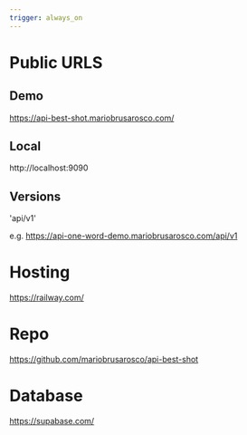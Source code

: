 ```yaml
---
trigger: always_on
---
```


# Public URLS

## Demo

https://api-best-shot.mariobrusarosco.com/

## Local

http://localhost:9090

## Versions

'api/v1'

e.g. https://api-one-word-demo.mariobrusarosco.com/api/v1

# Hosting

https://railway.com/

# Repo

https://github.com/mariobrusarosco/api-best-shot

# Database

https://supabase.com/
